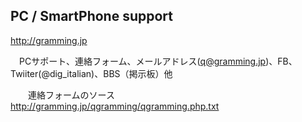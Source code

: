 ## PC / SmartPhone support
<a href="http://gramming.jp">http://gramming.jp</a>

　PCサポート、連絡フォーム、メールアドレス(q@gramming.jp)、FB、Twiiter(@dig_italian)、BBS（掲示板）他

　　連絡フォームのソース　<a href="http://gramming.jp/qgramming/qgramming.php.txt">http://gramming.jp/qgramming/qgramming.php.txt</a>
